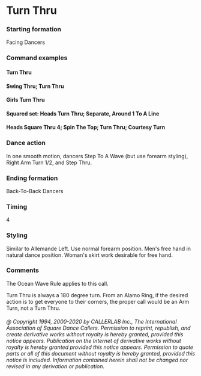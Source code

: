 
# Turn Thru

### Starting formation

Facing Dancers

### Command examples

#### Turn Thru
#### Swing Thru; Turn Thru
#### Girls Turn Thru
#### Squared set: Heads Turn Thru; Separate, Around 1 To A Line
#### Heads Square Thru 4; Spin The Top; Turn Thru; Courtesy Turn
### Dance action

In one smooth motion, dancers Step To A Wave (but use forearm styling), Right Arm Turn
1/2, and Step Thru.

### Ending formation

Back-To-Back Dancers

### Timing

4

### Styling

Similar to Allemande Left. Use normal forearm position. Men's free hand in natural dance
position. Woman's skirt work desirable for free hand.

### Comments

The Ocean Wave Rule applies to this call.

Turn Thru is always a 180 degree turn.
From an Alamo Ring, if the desired action is to get everyone
to their corners, the proper call would be an Arm Turn, not a Turn Thru.

###### @ Copyright 1994, 2000-2020 by CALLERLAB Inc., The International Association of Square Dance Callers. Permission to reprint, republish, and create derivative works without royalty is hereby granted, provided this notice appears. Publication on the Internet of derivative works without royalty is hereby granted provided this notice appears. Permission to quote parts or all of this document without royalty is hereby granted, provided this notice is included. Information contained herein shall not be changed nor revised in any derivation or publication.
